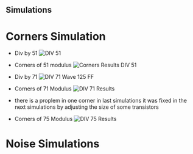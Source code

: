 ## Simulations 

# Corners Simulation 
* Div by 51 
 ![DIV 51](https://user-images.githubusercontent.com/90795738/197846793-9b604555-63b0-4a9d-bd18-a15d8fde3e29.jpg)

*  Corners of 51 modulus 
![Corners Results DIV 51](https://user-images.githubusercontent.com/90795738/197847032-dd4cec1c-f021-41f7-980f-539442110712.png)

* Div by 71 
![DIV 71 Wave 125 FF](https://user-images.githubusercontent.com/90795738/197847578-1aaa6c44-b97d-4ae2-9d59-6e5411b78ab0.jpg)



* Corners of 71 Modulus
![DIV 71 Results](https://user-images.githubusercontent.com/90795738/197847257-837a2fac-503d-45f5-80ce-7c965a6987a7.png)

* there is a proplem in one corner in last simulations it was fixed in the next simulations by adjusting the size of some transistors

* Corners of 75 Modulus 
![DIV 75 Results](https://user-images.githubusercontent.com/90795738/197847928-16a32d5e-efe2-4f31-a338-214664b87804.png)

# Noise Simulations 


